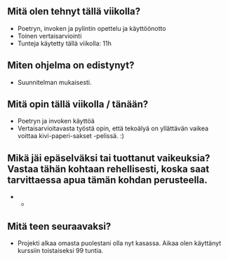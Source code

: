 ## Mitä olen tehnyt tällä viikolla?
* Poetryn, invoken ja pylintin opettelu ja käyttöönotto
* Toinen vertaisarviointi
* Tunteja käytetty tällä viikolla: 11h

## Miten ohjelma on edistynyt?
* Suunnitelman mukaisesti.

## Mitä opin tällä viikolla / tänään?
* Poetryn ja invoken käyttöä
* Vertaisarvioitavasta työstä opin, että tekoälyä on yllättävän vaikea voittaa kivi-paperi-sakset -pelissä. :)

## Mikä jäi epäselväksi tai tuottanut vaikeuksia? Vastaa tähän kohtaan rehellisesti, koska saat tarvittaessa apua tämän kohdan perusteella.
* -

## Mitä teen seuraavaksi?
* Projekti alkaa omasta puolestani olla nyt kasassa. Aikaa olen käyttänyt kurssiin toistaiseksi 99 tuntia.
